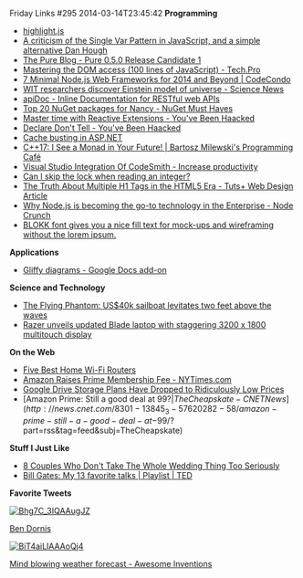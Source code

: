 Friday Links #295
2014-03-14T23:45:42
**Programming**

  * [highlight.js](http://highlightjs.org/)
  * [A criticism of the Single Var Pattern in JavaScript, and a simple alternative Dan Hough](http://danielhough.co.uk/blog/single-var-pattern-rant/?utm_content=bufferc69cf&utm_medium=social&utm_source=twitter.com&utm_campaign=buffer)
  * [The Pure Blog - Pure 0.5.0 Release Candidate 1](http://blog.purecss.io/post/79180224574/pure-0-5-0-release-candidate-1)
  * [Mastering the DOM access (100 lines of JavaScript) - Tech.Pro](http://tech.pro/tutorial/1910/mastering-the-dom-access-100-lines-of-javascript)
  * [7 Minimal Node.js Web Frameworks for 2014 and Beyond | CodeCondo](http://codecondo.com/7-minimal-node-js-web-frameworks/)
  * [WIT researchers discover Einstein model of universe - Science News](http://www.irishtimes.com/news/science/wit-researchers-discover-lost-einstein-model-of-universe-1.1713487)
  * [apiDoc - Inline Documentation for RESTful web APIs](http://apidocjs.com/)
  * [Top 20 NuGet packages for Nancy - NuGet Must Haves](http://nugetmusthaves.com/Tag/Nancy?page=2)
  * [Master time with Reactive Extensions - You've Been Haacked](http://haacked.com/archive/2014/03/10/master-time-with-reactive-extensions/?utm_source=feedburner&utm_medium=feed&utm_campaign=Feed%3A+haacked+%28you%27ve+been+HAACKED%29)
  * [Declare Don't Tell - You've Been Haacked](http://haacked.com/archive/2013/11/20/declare-dont-tell.aspx/)
  * [Cache busting in ASP.NET](http://madskristensen.net/post/cache-busting-in-aspnet)
  * [C++17: I See a Monad in Your Future! | Bartosz Milewski's Programming Café](http://bartoszmilewski.com/2014/02/26/c17-i-see-a-monad-in-your-future/)
  * [Visual Studio Integration Of CodeSmith - Increase productivity](http://www.dirkstrauss.com/reviewed/visual-studio-integration?utm_source=twitterfeed&utm_medium=twitter#.UyD05vldU50)
  * [Can I skip the lock when reading an integer?](http://blog.coverity.com/2014/03/12/can-skip-lock-reading-integer/#.UyILuvldXbA)
  * [The Truth About Multiple H1 Tags in the HTML5 Era - Tuts+ Web Design Article](http://webdesign.tutsplus.com/articles/the-truth-about-multiple-h1-tags-in-the-html5-era--webdesign-16824?utm_source=html5weekly&utm_medium=email)
  * [Why Node.js is becoming the go-to technology in the Enterprise - Node Crunch](http://www.nearform.com/nodecrunch/node-js-becoming-go-technology-enterprise?utm_source=nodeweekly&utm_medium=email#.UyN9QfldU50)
  * [BLOKK font gives you a nice fill text for mock-ups and wireframing without the lorem ipsum.](http://blokkfont.com/)

**Applications**

  * [Gliffy diagrams - Google Docs add-on](https://chrome.google.com/webstore/detail/gliffy-diagrams/dajfclncmimpnbpagicmlglpbpamaabo?authuser=0&utm_source=Gliffy%20Customers&utm_source=Gliffy%20Customers&utm_campaign=c3cd2e4381-Google_Docs_Add_on_Announcement3_10_2014&utm_campaign=c3cd2e4381-Google_Docs_Add_on_Announcement3_10_2014&utm_medium=email&utm_medium=email&utm_term=0_162f3dcfc7-c3cd2e4381-36014645)

**Science and Technology**

  * [The Flying Phantom: US$40k sailboat levitates two feet above the waves](http://www.gizmag.com/flying-phantom-hydrofoil-catamaran-sailing/31143/)
  * [Razer unveils updated Blade laptop with staggering 3200 x 1800 multitouch display](http://www.gizmag.com/new-razer-blade-2014/31186/)

**On the Web**

  * [Five Best Home Wi-Fi Routers](http://lifehacker.com/5920709/five-best-home-wi-fi-routers)
  * [Amazon Raises Prime Membership Fee - NYTimes.com](http://www.nytimes.com/2014/03/14/technology/amazon-is-raising-prime-membership-fee.html?partner=rss&emc=rss&_r=0)
  * [Google Drive Storage Plans Have Dropped to Ridiculously Low Prices](http://lifehacker.com/prices-for-monthly-google-drive-storage-plans-dropped-m-1543138182)
  * [Amazon Prime: Still a good deal at $99? | The Cheapskate - CNET News](http://news.cnet.com/8301-13845_3-57620282-58/amazon-prime-still-a-good-deal-at-$99/?part=rss&tag=feed&subj=TheCheapskate)

**Stuff I Just Like**

  * [8 Couples Who Don't Take The Whole Wedding Thing Too Seriously](http://www.huffingtonpost.com/2014/03/04/funny-wedding-rsvps_n_4898021.html)
  * [Bill Gates: My 13 favorite talks | Playlist | TED](http://www.ted.com/playlists/35/bill_gates_my_13_favorite_tal#b03g11t20w14)

**Favorite Tweets**

[![Bhg7C_3IQAAugJZ](http://mike-ward.net/content/images/blog/Windows-Live-Writer/Friday-Links-295_10FCD/Bhg7C_3IQAAugJZ_thumb.jpg)](http://mike-ward.net/content/images/blog/Windows-Live-Writer/Friday-Links-295_10FCD/Bhg7C_3IQAAugJZ_2.jpg)

[Ben Dornis](https://twitter.com/buildstarted/status/444612332141154304)

[![BiT4aiLIAAAoQj4](http://mike-ward.net/content/images/blog/Windows-Live-Writer/Friday-Links-295_10FCD/BiT4aiLIAAAoQj4_thumb.jpg)](http://mike-ward.net/content/images/blog/Windows-Live-Writer/Friday-Links-295_10FCD/BiT4aiLIAAAoQj4_2.jpg)

[Mind blowing weather forecast - Awesome Inventions](https://twitter.com/TheWorldImages/status/444609723392720896)
